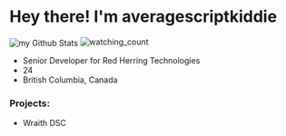 # Hey there! I'm averagescriptkiddie
<img align="center" src="https://github-readme-stats.vercel.app/api?username=averagescriptkiddie&include_all_commits=true&count_private=true&show_icons=true&line_height=20&title_color=2B5BBD&icon_color=1124BB&text_color=A1A1A1&bg_color=0,000000,130F40" alt="my Github Stats"/>
<img src="https://komarev.com/ghpvc/?username=averagescriptkiddie&color=brightgreen" alt="watching_count" />


- Senior Developer for Red Herring Technologies
- 24
- British Columbia, Canada

### Projects:
  - Wraith DSC

